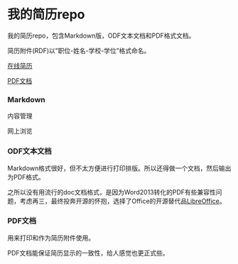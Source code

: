 我的简历repo
============

我的简历repo，包含Markdown版，ODF文本文档和PDF格式文档。

简历附件(RDF)以”职位-姓名-学校-学位”格式命名。

[在线简历](https://github.com/kitian616/resume/blob/master/%E7%94%B0%E7%90%A6-%E5%8C%97%E4%BA%AC%E7%A7%91%E6%8A%80%E5%A4%A7%E5%AD%A6-%E7%A1%95%E5%A3%AB.md)

[PDF文档](https://github.com/kitian616/resume/blob/master/%E5%89%8D%E7%AB%AF%E5%B7%A5%E7%A8%8B%E5%B8%88-%E7%94%B0%E7%90%A6-%E5%8C%97%E4%BA%AC%E7%A7%91%E6%8A%80%E5%A4%A7%E5%AD%A6-%E7%A1%95%E5%A3%AB.pdf)

### Markdown

内容管理

网上浏览

### ODF文本文档

Markdown格式很好，但不太方便进行打印排版。所以还得做一个文档，然后输出为PDF格式。

之所以没有用流行的doc文档格式，是因为Word2013转化的PDF有些兼容性问题，考虑再三，最终投奔开源的怀抱，选择了Office的开源替代品[LibreOffice](https://www.libreoffice.org/)。

### PDF文档

用来打印和作为简历附件使用。

PDF文档能保证简历显示的一致性，给人感觉也更正式些。
